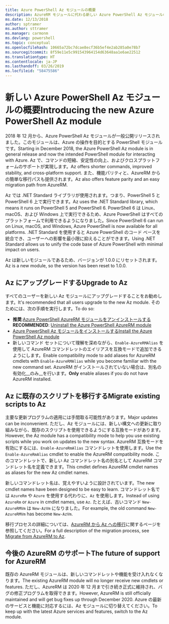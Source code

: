 ```yaml
---
title: Azure PowerShell Az モジュールの概要
description: AzureRM モジュールに代わる新しい Azure PowerShell Az モジュールの概要。
ms.date: 12/13/2018
author: sptramer
ms.author: sttramer
ms.manager: carmonm
ms.devlang: powershell
ms.topic: conceptual
ms.openlocfilehash: 10665a72bc7dcae8ecf36b5ef4e2ab285a0e78b7
ms.sourcegitcommit: 8f59e11e5c991543964154d63648aa1e6ae22512
ms.translationtype: HT
ms.contentlocale: ja-JP
ms.lasthandoff: 03/26/2019
ms.locfileid: "58475586"
---
```

# <a name="introducing-the-new-azure-powershell-az-module"></a><span data-ttu-id="22932-103">新しい Azure PowerShell Az モジュールの概要</span><span class="sxs-lookup"><span data-stu-id="22932-103">Introducing the new Azure PowerShell Az module</span></span>

<span data-ttu-id="22932-104">2018 年 12 月から、Azure PowerShell Az モジュールが一般公開リリースされました。このモジュールは、Azure の操作を目的とする PowerShell モジュールです。</span><span class="sxs-lookup"><span data-stu-id="22932-104">Starting in December 2018, the Azure PowerShell Az module is in general release and now the intended PowerShell module for interacting with Azure.</span></span> <span data-ttu-id="22932-105">Az で、コマンドの短縮、安定性の向上、およびクロスプラットフォームのサポートが実現します。</span><span class="sxs-lookup"><span data-stu-id="22932-105">Az offers shorter commands, improved stability, and cross-platform support.</span></span> <span data-ttu-id="22932-106">また、機能パリティと、AzureRM からの簡単な移行パスも提供されます。</span><span class="sxs-lookup"><span data-stu-id="22932-106">Az also offers feature parity and an easy migration path from AzureRM.</span></span>

<span data-ttu-id="22932-107">Az では .NET Standard ライブラリが使用されます。つまり、PowerShell 5 と PowerShell 6 上で実行できます。</span><span class="sxs-lookup"><span data-stu-id="22932-107">Az uses the .NET Standard library, which means it runs on PowerShell 5 and PowerShell 6.</span></span>
<span data-ttu-id="22932-108">PowerShell 6 は Linux、macOS、および Windows 上で実行できるため、Azure PowerShell はすべてのプラットフォームで利用できるようになりました。</span><span class="sxs-lookup"><span data-stu-id="22932-108">Since PowerShell 6 can run on Linux, macOS, and Windows, Azure PowerShell is now available for all platforms.</span></span>
<span data-ttu-id="22932-109">.NET Standard を使用すると Azure PowerShell のコード ベースを統合でき、ユーザーへの影響を最小限に抑えることができます。</span><span class="sxs-lookup"><span data-stu-id="22932-109">Using .NET Standard allows us to unify the code base of Azure PowerShell with minimal impact on users.</span></span>

<span data-ttu-id="22932-110">Az は新しいモジュールであるため、バージョンが 1.0.0 にリセットされます。</span><span class="sxs-lookup"><span data-stu-id="22932-110">Az is a new module, so the version has been reset to 1.0.0.</span></span>

## <a name="upgrade-to-az"></a><span data-ttu-id="22932-111">Az にアップグレードする</span><span class="sxs-lookup"><span data-stu-id="22932-111">Upgrade to Az</span></span>

<span data-ttu-id="22932-112">すべてのユーザーを新しい Az モジュールにアップグレードすることをお勧めします。</span><span class="sxs-lookup"><span data-stu-id="22932-112">It's recommended that all users upgrade to the new Az module.</span></span> <span data-ttu-id="22932-113">そのためには、次の手順を実行します。</span><span class="sxs-lookup"><span data-stu-id="22932-113">To do so:</span></span>

* <span data-ttu-id="22932-114">__推奨__:[Azure PowerShell AzureRM モジュールをアンインストールする](/powershell/azure/uninstall-az-ps#uninstall-the-azurerm-module)</span><span class="sxs-lookup"><span data-stu-id="22932-114">__RECOMMENDED__: [Uninstall the Azure PowerShell AzureRM module](/powershell/azure/uninstall-az-ps#uninstall-the-azurerm-module)</span></span>
* [<span data-ttu-id="22932-115">Azure PowerShell Az モジュールをインストールする</span><span class="sxs-lookup"><span data-stu-id="22932-115">Install the Azure PowerShell Az module</span></span>](/powershell/azure/install-az-ps)
* <span data-ttu-id="22932-116">新しいコマンド セットについて理解を深めながら、`Enable-AzureRMAlias` を使用して AzureRM コマンドレットのエイリアスを互換モードで追加できるようにします。</span><span class="sxs-lookup"><span data-stu-id="22932-116">Enable compatibility mode to add aliases for AzureRM cmdlets with `Enable-AzureRMAlias` while you become familiar with the new command set.</span></span> <span data-ttu-id="22932-117">AzureRM がインストールされていない場合は、別名の有効化__のみ__を行います。</span><span class="sxs-lookup"><span data-stu-id="22932-117">__Only__ enable aliases if you do not have AzureRM installed.</span></span>

## <a name="migrate-existing-scripts-to-az"></a><span data-ttu-id="22932-118">Az に既存のスクリプトを移行する</span><span class="sxs-lookup"><span data-stu-id="22932-118">Migrate existing scripts to Az</span></span>

<span data-ttu-id="22932-119">主要な更新プログラムの適用には手間取る可能性があります。</span><span class="sxs-lookup"><span data-stu-id="22932-119">Major updates can be inconvenient.</span></span> <span data-ttu-id="22932-120">ただし、Az モジュールには、新しい構文への更新に取り組みながら、既存のスクリプトを使用できるようにする互換モードがあります。</span><span class="sxs-lookup"><span data-stu-id="22932-120">However, the Az module has a compatibility mode to help you use existing scripts while you work on updates to the new syntax.</span></span> <span data-ttu-id="22932-121">AzureRM 互換モードを有効にするには、`Enable-AzureRmAlias` コマンドレットを使用します。</span><span class="sxs-lookup"><span data-stu-id="22932-121">Use the `Enable-AzureRmAlias` cmdlet to enable the AzureRM compatibility mode.</span></span> <span data-ttu-id="22932-122">このコマンドレットで、新しい Az コマンドレット名の別名として AzureRM コマンドレット名を定義できます。</span><span class="sxs-lookup"><span data-stu-id="22932-122">This cmdlet defines AzureRM cmdlet names as aliases for the new Az cmdlet names.</span></span>

<span data-ttu-id="22932-123">新しいコマンドレット名は、覚えやすいように設計されています。</span><span class="sxs-lookup"><span data-stu-id="22932-123">The new cmdlet names have been designed to be easy to learn.</span></span> <span data-ttu-id="22932-124">コマンドレット名では `AzureRm` や `Azure` を使用する代わりに、`Az` を使用します。</span><span class="sxs-lookup"><span data-stu-id="22932-124">Instead of using `AzureRm` or `Azure` in cmdlet names, use `Az`.</span></span> <span data-ttu-id="22932-125">たとえば、古いコマンド `New-AzureRMVm` は `New-AzVm` になりました。</span><span class="sxs-lookup"><span data-stu-id="22932-125">For example, the old command `New-AzureRMVm` has become `New-AzVm`.</span></span>

<span data-ttu-id="22932-126">移行プロセスの詳細については、[AzureRM から Az への移行](migrate-from-azurerm-to-az.md)に関するページを参照してください。</span><span class="sxs-lookup"><span data-stu-id="22932-126">For a full description of the migration process, see [Migrate from AzureRM to Az](migrate-from-azurerm-to-az.md).</span></span>

## <a name="the-future-of-support-for-azurerm"></a><span data-ttu-id="22932-127">今後の AzureRM のサポート</span><span class="sxs-lookup"><span data-stu-id="22932-127">The future of support for AzureRM</span></span>

<span data-ttu-id="22932-128">既存の AzureRM モジュールは、新しいコマンドレットや機能を受け入れなくなります。</span><span class="sxs-lookup"><span data-stu-id="22932-128">The existing AzureRM module will no longer receive new cmdlets or features.</span></span> <span data-ttu-id="22932-129">ただし、AzureRM は 2020 年 12 月まで引き続き正式に維持され、バグの修正プログラムを取得できます。</span><span class="sxs-lookup"><span data-stu-id="22932-129">However, AzureRM is still officially maintained and will get bug fixes up through December 2020.</span></span> <span data-ttu-id="22932-130">Azure の最新のサービスと機能に対応するには、Az モジュールに切り替えてください。</span><span class="sxs-lookup"><span data-stu-id="22932-130">To keep up with the latest Azure services and features, switch to the Az module.</span></span>
